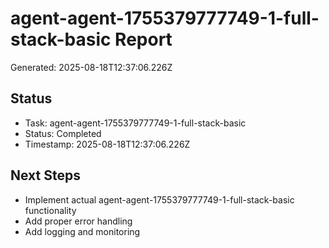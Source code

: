 # agent-agent-1755379777749-1-full-stack-basic Report

Generated: 2025-08-18T12:37:06.226Z

## Status
- Task: agent-agent-1755379777749-1-full-stack-basic
- Status: Completed
- Timestamp: 2025-08-18T12:37:06.226Z

## Next Steps
- Implement actual agent-agent-1755379777749-1-full-stack-basic functionality
- Add proper error handling
- Add logging and monitoring
